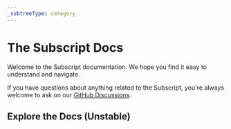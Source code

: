 ```yaml
---
_subtreeType: category
---
```

# The Subscript Docs

Welcome to the Subscript documentation. We hope you find it easy to understand and navigate. 

If you have questions about anything related to the Subscript, you're always welcome to ask on our [GitHub Discussions](https://github.com/webqit/subscript/discussions).

## Explore the Docs (Unstable)